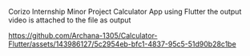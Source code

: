 Corizo Internship Minor Project 
Calculator App using Flutter the output video is attached to the file as output


https://github.com/Archana-1305/Calculator-Flutter/assets/143986127/5c2954eb-bfc1-4837-95c5-51d90b28c1be


